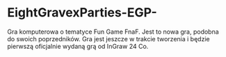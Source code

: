 # EightGravexParties-EGP-
Gra komputerowa o tematyce Fun Game FnaF. Jest to nowa gra, podobna do swoich poprzedników. Gra jest jeszcze w trakcie tworzenia i będzie pierwszą oficjalnie wydaną grą od InGraw 24 Co.
